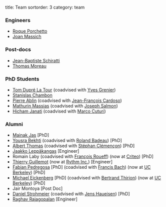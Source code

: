 title: Team
sortorder: 3
category: team

<!-- ### Post Docs -->

### Engineers

  - [Roque Porchetto](https://www.linkedin.com/in/roque-porchetto-74897b31/)
  - [Joan Massich](https://github.com/massich)

### Post-docs

  - [Jean-Baptiste Schiratti](https://scholar.google.fr/citations?user=PBEJzOcAAAAJ&hl=fr)
  - [Thomas Moreau](https://tommoral.github.io/about.html)

### PhD Students

  - [Tom Dupré La Tour](https://www.researchgate.net/profile/Tom_Dupre_La_Tour) (coadvised with [Yves Grenier](http://perso.telecom-paristech.fr/~grenier/))
  - [Stanislas Chambon](https://slasnista.github.io)
  - [Pierre Ablin](https://pierreablin.com) (coadvised with [Jean-François Cardoso](http://perso.telecom-paristech.fr/~cardoso/))
  - [Mathurin Massias](https://mathurinm.github.io) (coadvised with [Joseph Salmon](http://josephsalmon.eu))
  - [Hicham Janati](https://github.com/hichamjanati) (coadvised with [Marco Cuturi](http://marcocuturi.net/))

### Alumni

  - [Mainak Jas](http://perso.telecom-paristech.fr/~mjas/) [PhD]
  - [Yousra Bekhti](https://sites.google.com/site/yousrabekhti/) (coadvised with [Roland Badeau](http://perso.telecom-paristech.fr/~rbadeau/)) [PhD]
  - [Albert Thomas](https://albertcthomas.github.io/) (coadvised with [Stéphan Clémençon](http://perso.telecom-paristech.fr/~clemenco/Home.html)) [PhD]
  - [Jaakko Leppäkangas](https://github.com/jaeilepp) [Engineer]
  - Romain Laby (coadvised with [François Roueff](http://perso.telecom-paristech.fr/~roueff/)) (now at [Criteo](http://www.criteo.com)) [PhD]
  - [Thierry Guillemot](https://github.com/tguillemot) (now at [Rythm Inc.](https://dreem.com/fr/)) [Engineer]
  - [Fabian Pedregosa](http://fseoane.net/) [PhD] (coadvised with [Francis Bach](http://www.di.ens.fr/~fbach/)) (now at [UC Berkeley](http://www.berkeley.edu/)) [PhD]
  - [Michael Eickenberg](http://eickenberg.github.io/) [PhD] (coadvised with [Bertrand Thirion](http://parietal.saclay.inria.fr/Members/bertrand-thirion)) (now at [UC Berkeley](http://www.berkeley.edu/)) [PhD]
  - Jair Montoya [Post Doc]
  - [Daniel Strohmeier](https://www.tu-ilmenau.de/bmti/fachgebiete/biomedizinische-technik/dipl-ing-daniel-strohmeier/) (coadvised with [Jens Haueisen](https://www.tu-ilmenau.de/bmti/fachgebiete/biomedizinische-technik/prof-dr-ing-habil-jens-haueisen/)) [PhD]
  - [Raghav Rajagopalan](https://github.com/rvraghav93) [Engineer]
